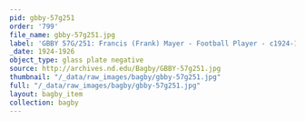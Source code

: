 ```yaml
---
pid: gbby-57g251
order: '799'
file_name: gbby-57g251.jpg
label: 'GBBY 57G/251: Francis (Frank) Mayer - Football Player - c1924-1926'
_date: 1924-1926
object_type: glass plate negative
source: http://archives.nd.edu/Bagby/GBBY-57g251.jpg
thumbnail: "/_data/raw_images/bagby/gbby-57g251.jpg"
full: "/_data/raw_images/bagby/gbby-57g251.jpg"
layout: bagby_item
collection: bagby
---
```

